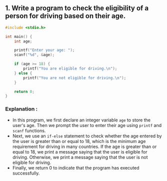 ## 1. Write a program to check the eligibility of a person for driving based on their age.  

```c
#include <stdio.h>

int main() {
    int age;

    printf("Enter your age: ");
    scanf("%d", &age);

    if (age >= 18) {
        printf("You are eligible for driving.\n");
    } else {
        printf("You are not eligible for driving.\n");
    }

    return 0;
}

```

### Explanation :

- In this program, we first declare an integer variable `age` to store the user's age. Then we prompt the user to enter their age using `printf` and `scanf` functions. 
- Next, we use an `if-else` statement to check whether the age entered by the user is greater than or equal to 18, which is the minimum age requirement for driving in many countries. If the age is greater than or equal to 18, we print a message saying that the user is eligible for driving. Otherwise, we print a message saying that the user is not eligible for driving. 
- Finally, we return 0 to indicate that the program has executed successfully.